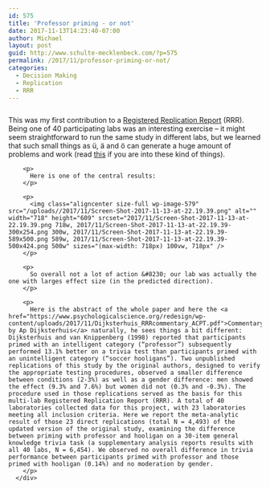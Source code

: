 ```yaml
---
id: 575
title: 'Professor priming - or not'
date: 2017-11-13T14:23:40-07:00
author: Michael
layout: post
guid: http://www.schulte-mecklenbeck.com/?p=575
permalink: /2017/11/professor-priming-or-not/
categories:
  - Decision Making
  - Replication
  - RRR
---
```

<div class="page" title="Page 2">
  <div class="section">
    <div class="layoutArea">
      <div class="column">
        <p>
          This was my first contribution to a <a href="https://www.psychologicalscience.org/publications/replication-dijksterhuis-van-knippenberg">Registered Replication Report</a> (RRR). Being one of 40 participating labs was an interesting exercise &#8211; it might seem straightforward to run the same study in different labs, but we learned that such small things as ü, ä and ö can generate a huge amount of problems and work (read <a href="https://en.wikipedia.org/wiki/UTF-8">this</a> if you are into these kind of things).
        </p>
        
        <p>
          Here is one of the central results:
        </p>
        
        <p>
          <img class="aligncenter size-full wp-image-579" src="/uploads//2017/11/Screen-Shot-2017-11-13-at-22.19.39.png" alt="" width="718" height="609" srcset="2017/11/Screen-Shot-2017-11-13-at-22.19.39.png 718w, 2017/11/Screen-Shot-2017-11-13-at-22.19.39-300x254.png 300w, 2017/11/Screen-Shot-2017-11-13-at-22.19.39-589x500.png 589w, 2017/11/Screen-Shot-2017-11-13-at-22.19.39-500x424.png 500w" sizes="(max-width: 718px) 100vw, 718px" />
        </p>
        
        <p>
          So overall not a lot of action &#8230; our lab was actually the one with larges effect size (in the predicted direction).
        </p>
        
        <p>
          Here is the abstract of the whole paper and here the <a href="https://www.psychologicalscience.org/redesign/wp-content/uploads/2017/11/Dijksterhuis_RRRcommentary_ACPT.pdf">Commentary by Ap Dijksterhuis</a> naturally, he sees things a bit different:           Dijksterhuis and van Knippenberg (1998) reported that participants primed with an intelligent category (“professor”) subsequently performed 13.1% better on a trivia test than participants primed with an unintelligent category (“soccer hooligans”). Two unpublished replications of this study by the original authors, designed to verify the appropriate testing procedures, observed a smaller difference between conditions (2-3%) as well as a gender difference: men showed the effect (9.3% and 7.6%) but women did not (0.3% and -0.3%). The procedure used in those replications served as the basis for this multi-lab Registered Replication Report (RRR). A total of 40 laboratories collected data for this project, with 23 laboratories meeting all inclusion criteria. Here we report the meta-analytic result of those 23 direct replications (total N = 4,493) of the updated version of the original study, examining the difference between priming with professor and hooligan on a 30-item general knowledge trivia task (a supplementary analysis reports results with all 40 labs, N = 6,454). We observed no overall difference in trivia performance between participants primed with professor and those primed with hooligan (0.14%) and no moderation by gender.
        </p>
      </div>
      


